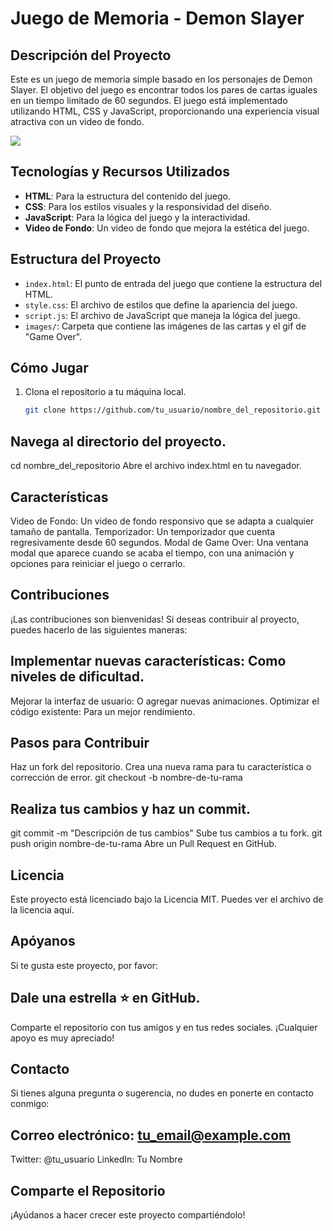 # Juego de Memoria - Demon Slayer

## Descripción del Proyecto

Este es un juego de memoria simple basado en los personajes de Demon Slayer. El objetivo del juego es encontrar todos los pares de cartas iguales en un tiempo limitado de 60 segundos. El juego está implementado utilizando HTML, CSS y JavaScript, proporcionando una experiencia visual atractiva con un video de fondo.

![](images/IMG1.png)

## Tecnologías y Recursos Utilizados

- **HTML**: Para la estructura del contenido del juego.
- **CSS**: Para los estilos visuales y la responsividad del diseño.
- **JavaScript**: Para la lógica del juego y la interactividad.
- **Video de Fondo**: Un video de fondo que mejora la estética del juego.

## Estructura del Proyecto

- `index.html`: El punto de entrada del juego que contiene la estructura del HTML.
- `style.css`: El archivo de estilos que define la apariencia del juego.
- `script.js`: El archivo de JavaScript que maneja la lógica del juego.
- `images/`: Carpeta que contiene las imágenes de las cartas y el gif de "Game Over".

## Cómo Jugar

1. Clona el repositorio a tu máquina local.
   ```bash
   git clone https://github.com/tu_usuario/nombre_del_repositorio.git


## Navega al directorio del proyecto.

cd nombre_del_repositorio
Abre el archivo index.html en tu navegador.

## Características
Video de Fondo: Un video de fondo responsivo que se adapta a cualquier tamaño de pantalla.
Temporizador: Un temporizador que cuenta regresivamente desde 60 segundos.
Modal de Game Over: Una ventana modal que aparece cuando se acaba el tiempo, con una animación y opciones para reiniciar el juego o cerrarlo.

## Contribuciones
¡Las contribuciones son bienvenidas! Si deseas contribuir al proyecto, puedes hacerlo de las siguientes maneras:

## Implementar nuevas características: Como niveles de dificultad.
Mejorar la interfaz de usuario: O agregar nuevas animaciones.
Optimizar el código existente: Para un mejor rendimiento.

## Pasos para Contribuir
Haz un fork del repositorio.
Crea una nueva rama para tu característica o corrección de error.
git checkout -b nombre-de-tu-rama

## Realiza tus cambios y haz un commit.
git commit -m "Descripción de tus cambios"
Sube tus cambios a tu fork.
git push origin nombre-de-tu-rama
Abre un Pull Request en GitHub.

## Licencia
Este proyecto está licenciado bajo la Licencia MIT. Puedes ver el archivo de la licencia aquí.

## Apóyanos  

Si te gusta este proyecto, por favor:

## Dale una estrella ⭐️ en GitHub.
Comparte el repositorio con tus amigos y en tus redes sociales.
¡Cualquier apoyo es muy apreciado!

## Contacto
Si tienes alguna pregunta o sugerencia, no dudes en ponerte en contacto conmigo:

## Correo electrónico: tu_email@example.com
Twitter: @tu_usuario
LinkedIn: Tu Nombre

## Comparte el Repositorio
¡Ayúdanos a hacer crecer este proyecto compartiéndolo!
